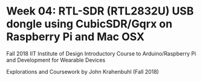 # Week 04: RTL-SDR (RTL2832U) USB dongle using CubicSDR/Gqrx on Raspberry Pi and Mac OSX
Fall 2018 IIT Institute of Design Introductory Course to Arduino/Raspberry Pi and Development for Wearable Devices

Explorations and Coursework by John Krahenbuhl (Fall 2018)

